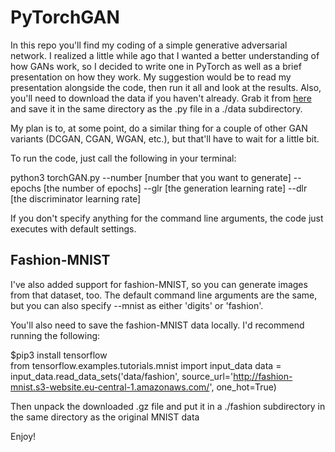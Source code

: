 # PyTorchGAN

In this repo you'll find my coding of a simple generative adversarial network. I realized a little while ago that I wanted a better understanding of how GANs work, so I decided to write one in PyTorch as well as a brief presentation on how they work. My suggestion would be to read my presentation alongside the code, then run it all and look at the results. Also, you'll need to download the data if you haven't already. Grab it from [here](http://yann.lecun.com/exdb/mnist/) and save it in the same directory as the .py file in a ./data subdirectory. 

My plan is to, at some point, do a similar thing for a couple of other GAN variants (DCGAN, CGAN, WGAN, etc.), but that'll have to wait for a little bit. 

To run the code, just call the following in your terminal:

python3 torchGAN.py --number [number that you want to generate] --epochs [the number of epochs] --glr [the generation learning rate] --dlr [the discriminator learning rate]
  
If you don't specify anything for the command line arguments, the code just executes with default settings.

## Fashion-MNIST

I've also added support for fashion-MNIST, so you can generate images from that dataset, too. The default command line arguments are the same, but you can also specify --mnist as either 'digits' or 'fashion'.

You'll also need to save the fashion-MNIST data locally. I'd recommend running the following:

$pip3 install tensorflow </br>
from tensorflow.examples.tutorials.mnist import input_data
data = input_data.read_data_sets('data/fashion', source_url='http://fashion-mnist.s3-website.eu-central-1.amazonaws.com/', one_hot=True)

Then unpack the downloaded .gz file and put it in a ./fashion subdirectory in the same directory as the original MNIST data

Enjoy!
